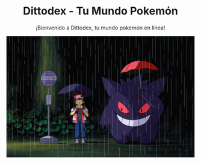 <h1 align="center">Dittodex - Tu Mundo Pokemón</h1>
<p align="center">¡Bienvenido a Dittodex, tu mundo pokemón en línea!</p>
<div align="center">
  <img width="500" src="./Client/src/assets/poke1.gif"  />
</div>
